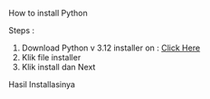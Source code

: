 How to install Python

Steps :

  1. Download Python v 3.12 installer on : [Click Here](https://www.python.org/downloads/)
  2. Klik file installer
  3. Klik install dan Next

Hasil Installasinya
